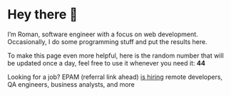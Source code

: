 # Hey there 👋

I’m Roman, software engineer with a focus on web development. Occasionally, I do
some programming stuff and put the results here.

To make this page even more helpful, here is the random number that will be
updated once a day, feel free to use it whenever you need it: **44**

Looking for a job? EPAM (referral link ahead) [is hiring](https://epa.ms/RomanGusev) remote developers,
QA engineers, business analysts, and more
